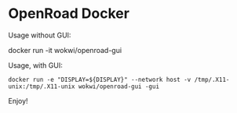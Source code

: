 # OpenRoad Docker

Usage without GUI:

docker run -it wokwi/openroad-gui

Usage, with GUI:

```shell
docker run -e "DISPLAY=${DISPLAY}" --network host -v /tmp/.X11-unix:/tmp/.X11-unix wokwi/openroad-gui -gui
```

Enjoy!
